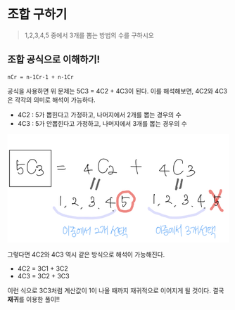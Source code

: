 # 조합 구하기

> 1,2,3,4,5 중에서 3개를 뽑는 방법의 수를 구하시오

## 조합 공식으로 이해하기!

```
nCr = n-1Cr-1 + n-1Cr
```

공식을 사용하면 위 문제는 5C3 = 4C2 + 4C3이 된다. 이를 해석해보면, 4C2와 4C3은 각각의 의미로 해석이 가능하다.

- 4C2 : 5가 뽑힌다고 가정하고, 나머지에서 2개를 뽑는 경우의 수
- 4C3 : 5가 안뽑힌다고 가정하고, 나머지에서 3개를 뽑는 경우의 수

![해석1](/screenshots/s08_12-1.jpeg)

그렇다면 4C2와 4C3 역시 같은 방식으로 해석이 가능해진다.

- 4C2 = 3C1 + 3C2
- 4C3 = 3C2 + 3C3

이런 식으로 3C3처럼 계산값이 1이 나올 때까지 재귀적으로 이어지게 될 것이다. 결국 **재귀**를 이용한 풀이!!
